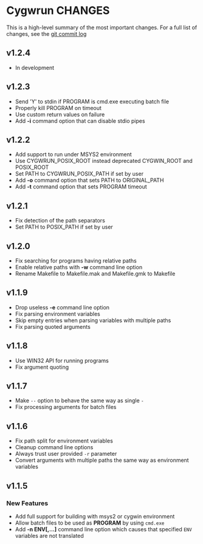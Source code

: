 # Cygwrun CHANGES

This is a high-level summary of the most important changes.
For a full list of changes, see the [git commit log][log]

  [log]: https://github.com/mturk/cygwrun/commits/


## v1.2.4

 * In development

## v1.2.3

 * Send 'Y' to stdin if PROGRAM is cmd.exe executing batch file
 * Properly kill PROGRAM on timeout
 * Use custom return values on failure
 * Add **-i** command option that can disable stdio pipes

## v1.2.2

 * Add support to run under MSYS2 environment
 * Use CYGWRUN_POSIX_ROOT instead deprecated CYGWIN_ROOT and POSIX_ROOT
 * Set PATH to CYGWRUN_POSIX_PATH if set by user
 * Add **-o** command option that sets PATH to ORIGINAL_PATH
 * Add **-t** command option that sets PROGRAM timeout

## v1.2.1

 * Fix detection of the path separators
 * Set PATH to POSIX_PATH if set by user

## v1.2.0

 * Fix searching for programs having relative paths
 * Enable relative paths with **-w** command line option
 * Rename Makefile to Makefile.mak and Makefile.gmk to Makefile

## v1.1.9

 * Drop useless **-e** command line option
 * Fix parsing environment variables
 * Skip empty entries when parsing variables with multiple paths
 * Fix parsing quoted arguments

## v1.1.8

 * Use WIN32 API for running programs
 * Fix argument quoting

## v1.1.7

 * Make `--` option to behave the same way as single `-`
 * Fix processing arguments for batch files

## v1.1.6

 * Fix path split for environment variables
 * Cleanup command line options
 * Always trust user provided `-r` parameter
 * Convert arguments with multiple paths the same way as environment variables

## v1.1.5


### New Features
 * Add full support for building with msys2 or cygwin environment
 * Allow batch files to be used as **PROGRAM**
   by using `cmd.exe`
 * Add **-n ENV[,...]** command line option which causes
   that specified `ENV` variables are not translated
